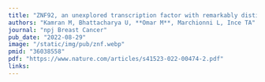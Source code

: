 ```yaml
---
title: "ZNF92, an unexplored transcription factor with remarkably distinct breast cancer over-expression associated with prognosis and cell-of-origin"
authors: "Kamran M, Bhattacharya U, **Omar M**, Marchionni L, Ince TA"
journal: "npj Breast Cancer"
pub_date: "2022-08-29"
image: "/static/img/pub/znf.webp"
pmid: "36038558"
pdf: "https://www.nature.com/articles/s41523-022-00474-2.pdf"
links:
---
```

